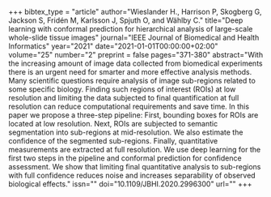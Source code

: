 +++
bibtex_type = "article"
author="Wieslander H., Harrison P, Skogberg G, Jackson S, Fridén M, Karlsson J, Spjuth O, and Wählby C."
title="Deep learning with conformal prediction for hierarchical analysis of large-scale whole-slide tissue images"
journal="IEEE Journal of Biomedical and Health Informatics"
year="2021"
date="2021-01-01T00:00:00+02:00"
volume="25"
number="2"
preprint = false
pages="371-380"
abstract="With the increasing amount of image data collected from biomedical experiments there is an urgent need for smarter and more effective analysis methods. Many scientific questions require analysis of image sub-regions related to some specific biology. Finding such regions of interest (ROIs) at low resolution and limiting the data subjected to final quantification at full resolution can reduce computational requirements and save time. In this paper we propose a three-step pipeline: First, bounding boxes for ROIs are located at low resolution. Next, ROIs are subjected to semantic segmentation into sub-regions at mid-resolution. We also estimate the confidence of the segmented sub-regions. Finally, quantitative measurements are extracted at full resolution. We use deep learning for the first two steps in the pipeline and conformal prediction for confidence assessment. We show that limiting final quantitative analysis to sub-regions with full confidence reduces noise and increases separability of observed biological effects."
issn=""
doi="10.1109/JBHI.2020.2996300"
url=""
+++

